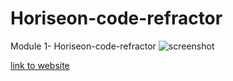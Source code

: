 # Horiseon-code-refractor
Module 1- Horiseon-code-refractor
![screenshot](./assets/images/screenshot1.png)

[link to website](https://kjgolf9.github.io/Horiseon-code-refractor/)